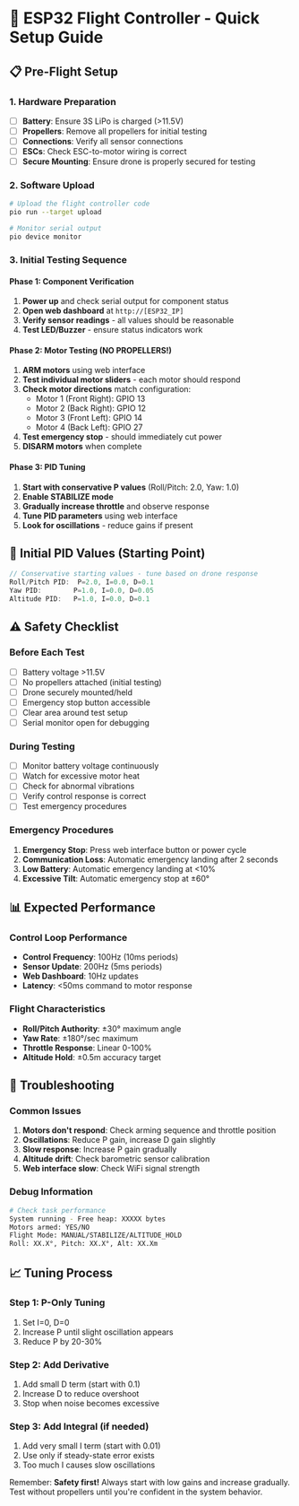 # 🚁 ESP32 Flight Controller - Quick Setup Guide

## 📋 Pre-Flight Setup

### 1. Hardware Preparation

- [ ] **Battery**: Ensure 3S LiPo is charged (>11.5V)
- [ ] **Propellers**: Remove all propellers for initial testing
- [ ] **Connections**: Verify all sensor connections
- [ ] **ESCs**: Check ESC-to-motor wiring is correct
- [ ] **Secure Mounting**: Ensure drone is properly secured for testing

### 2. Software Upload

```bash
# Upload the flight controller code
pio run --target upload

# Monitor serial output
pio device monitor
```

### 3. Initial Testing Sequence

#### Phase 1: Component Verification

1. **Power up** and check serial output for component status
2. **Open web dashboard** at `http://[ESP32_IP]`
3. **Verify sensor readings** - all values should be reasonable
4. **Test LED/Buzzer** - ensure status indicators work

#### Phase 2: Motor Testing (NO PROPELLERS!)

1. **ARM motors** using web interface
2. **Test individual motor sliders** - each motor should respond
3. **Check motor directions** match configuration:
   - Motor 1 (Front Right): GPIO 13
   - Motor 2 (Back Right): GPIO 12
   - Motor 3 (Front Left): GPIO 14
   - Motor 4 (Back Left): GPIO 27
4. **Test emergency stop** - should immediately cut power
5. **DISARM motors** when complete

#### Phase 3: PID Tuning

1. **Start with conservative P values** (Roll/Pitch: 2.0, Yaw: 1.0)
2. **Enable STABILIZE mode**
3. **Gradually increase throttle** and observe response
4. **Tune PID parameters** using web interface
5. **Look for oscillations** - reduce gains if present

## 🔧 Initial PID Values (Starting Point)

```cpp
// Conservative starting values - tune based on drone response
Roll/Pitch PID:  P=2.0, I=0.0, D=0.1
Yaw PID:        P=1.0, I=0.0, D=0.05
Altitude PID:   P=1.0, I=0.0, D=0.1
```

## ⚠️ Safety Checklist

### Before Each Test

- [ ] Battery voltage >11.5V
- [ ] No propellers attached (initial testing)
- [ ] Drone securely mounted/held
- [ ] Emergency stop button accessible
- [ ] Clear area around test setup
- [ ] Serial monitor open for debugging

### During Testing

- [ ] Monitor battery voltage continuously
- [ ] Watch for excessive motor heat
- [ ] Check for abnormal vibrations
- [ ] Verify control response is correct
- [ ] Test emergency procedures

### Emergency Procedures

1. **Emergency Stop**: Press web interface button or power cycle
2. **Communication Loss**: Automatic emergency landing after 2 seconds
3. **Low Battery**: Automatic emergency landing at <10%
4. **Excessive Tilt**: Automatic emergency stop at ±60°

## 📊 Expected Performance

### Control Loop Performance

- **Control Frequency**: 100Hz (10ms periods)
- **Sensor Update**: 200Hz (5ms periods)
- **Web Dashboard**: 10Hz updates
- **Latency**: <50ms command to motor response

### Flight Characteristics

- **Roll/Pitch Authority**: ±30° maximum angle
- **Yaw Rate**: ±180°/sec maximum
- **Throttle Response**: Linear 0-100%
- **Altitude Hold**: ±0.5m accuracy target

## 🐛 Troubleshooting

### Common Issues

1. **Motors don't respond**: Check arming sequence and throttle position
2. **Oscillations**: Reduce P gain, increase D gain slightly
3. **Slow response**: Increase P gain gradually
4. **Altitude drift**: Check barometric sensor calibration
5. **Web interface slow**: Check WiFi signal strength

### Debug Information

```bash
# Check task performance
System running - Free heap: XXXXX bytes
Motors armed: YES/NO
Flight Mode: MANUAL/STABILIZE/ALTITUDE_HOLD
Roll: XX.X°, Pitch: XX.X°, Alt: XX.Xm
```

## 📈 Tuning Process

### Step 1: P-Only Tuning

1. Set I=0, D=0
2. Increase P until slight oscillation appears
3. Reduce P by 20-30%

### Step 2: Add Derivative

1. Add small D term (start with 0.1)
2. Increase D to reduce overshoot
3. Stop when noise becomes excessive

### Step 3: Add Integral (if needed)

1. Add very small I term (start with 0.01)
2. Use only if steady-state error exists
3. Too much I causes slow oscillations

Remember: **Safety first!** Always start with low gains and increase gradually. Test without propellers until you're confident in the system behavior.
